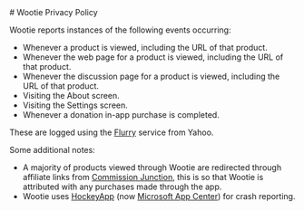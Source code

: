 <meta name="viewport" content="width=device-width, initial-scale=1"/>
# Wootie Privacy Policy

Wootie reports instances of the following events occurring:

- Whenever a product is viewed, including the URL of that product.
- Whenever the web page for a product is viewed, including the URL of that product.
- Whenever the discussion page for a product is viewed, including the URL of that product.
- Visiting the About screen.
- Visiting the Settings screen.
- Whenever a donation in-app purchase is completed.

These are logged using the [Flurry](http://www.flurry.com) service from Yahoo.

Some additional notes:

- A majority of products viewed through Wootie are redirected through affiliate links from [Commission Junction](https://www.cj.com), this is so that Wootie is attributed with any purchases made through the app.
- Wootie uses [HockeyApp](https://www.hockeyapp.net) (now [Microsoft App Center](https://appcenter.ms)) for crash reporting.
